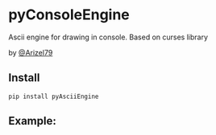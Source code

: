 # pyConsoleEngine
Ascii engine for drawing in console. Based on curses library

by [@Arizel79](https://t.me/Arizel79)

## Install
```
pip install pyAsciiEngine
```
## Example:
```python

```


